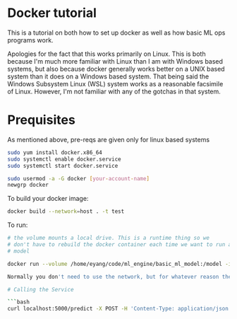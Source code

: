 # Docker tutorial

This is a tutorial on both how to set up docker as well as how basic ML ops programs work. 

Apologies for the fact that this works primarily on Linux. This is both because I'm much more familiar with Linux than I am with Windows based systems, but also because docker generally works better on a UNIX based system than it does on a Windows based system. That being said the Windows Subsystem Linux (WSL) system works as a reasonable facsimile of Linux. However, I'm not familiar with any of the gotchas in that system. 

# Prequisites

As mentioned above, pre-reqs are given only for linux based systems

```bash
sudo yum install docker.x86_64
sudo systemctl enable docker.service
sudo systemctl start docker.service

sudo usermod -a -G docker [your-account-name]
newgrp docker
```

To build your docker image:

```bash
docker build --network=host . -t test
```

To run:

```bash
# the volume mounts a local drive. This is a runtime thing so we
# don't have to rebuild the docker container each time we want to run a new
# model

docker run --volume /home/eyang/code/ml_engine/basic_ml_model:/model -it test:latest -p 5000:5000```

Normally you don't need to use the network, but for whatever reason the docker package that comes with our EC2 instances don't have network enabled properly by default.

# Calling the Service

```bash
curl localhost:5000/predict -X POST -H 'Content-Type: application/json' -d '{"hello": "world"}'
```